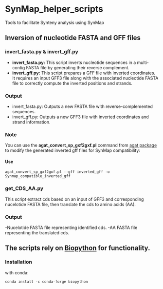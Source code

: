 # SynMap_helper_scripts
Tools to facilitate Synteny analysis using SynMap

## **Inversion of nucleotide FASTA and GFF files**

### **invert_fasta.py & invert_gff.py**

- **invert_fasta.py:** This script inverts nucleotide sequences in a multi-contig FASTA file by generating their reverse complement.
- **invert_gff.py:** This script prepares a GFF file with inverted coordinates. It requires an input GFF3 file along with the associated nucleotide FASTA file to correctly compute the inverted positions and strands.

### Output
- invert_fasta.py: Outputs a new FASTA file with reverse-complemented sequences.
- invert_gff.py: Outputs a new GFF3 file with inverted coordinates and strand information.

### Note
You can use the **agat_convert_sp_gxf2gxf.pl** command from [agat package](https://anaconda.org/bioconda/agat) to modify the generated inverted gff files for SynMap compatibility:

#### Use
```
agat_convert_sp_gxf2gxf.pl --gff inverted_gff -o Synmap_compatible_inverted_gff
```

### **get_CDS_AA.py**

This script extract cds based on an input of GFF3 and corresponding nucelotide FASTA file, then translate the cds to amino acids (AA).

### Output
-Nucelotide FASTA file representing identified cds.
-AA FASTA file representing the translated cds.

 
## The scripts rely on [Biopython](https://biopython.org/) for functionality.

### Installation

with conda:
```
conda install -c conda-forge biopython
```
